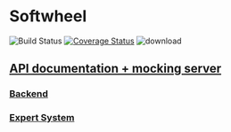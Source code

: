 # Softwheel
![Build Status](https://travis-ci.org/wit543/Softwheel.svg?branch=development)
[![Coverage Status](https://coveralls.io/repos/github/wit543/Softwheel/badge.svg?branch=master)](https://coveralls.io/github/wit543/Softwheel?branch=master)
![download](https://img.shields.io/badge/download-100%20trillion-brightgreen.svg)


## [API documentation + mocking server](http://docs.softwheel.apiary.io/)

### [Backend](/docs/Backend.md)

### [Expert System](/docs/ExpertSystem.md)
